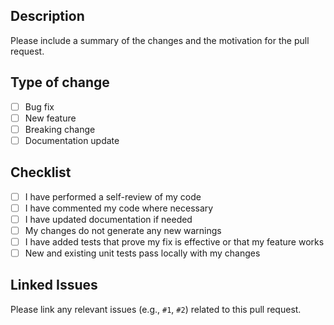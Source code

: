 ## Description

Please include a summary of the changes and the motivation for the pull request.

## Type of change

- [ ] Bug fix
- [ ] New feature
- [ ] Breaking change
- [ ] Documentation update

## Checklist

- [ ] I have performed a self-review of my code
- [ ] I have commented my code where necessary
- [ ] I have updated documentation if needed
- [ ] My changes do not generate any new warnings
- [ ] I have added tests that prove my fix is effective or that my feature works
- [ ] New and existing unit tests pass locally with my changes

## Linked Issues

Please link any relevant issues (e.g., `#1`, `#2`) related to this pull request.
